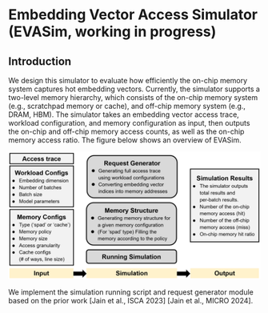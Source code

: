 # Embedding Vector Access Simulator (EVASim, working in progress)

## Introduction
We design this simulator to evaluate how efficiently the on-chip memory system captures hot embedding vectors.
Currently, the simulator supports a two-level memory hierarchy, which consists of the on-chip memory system (e.g., scratchpad memory or cache), and off-chip memory system (e.g., DRAM, HBM).
The simulator takes an embedding vector access trace, workload configuration, and memory configuration as input, then outputs the on-chip and off-chip memory access counts, as well as the on-chip memory access ratio.
The figure below shows an overview of EVASim.

<img src="github_figures/sim_overview.png" width="700"/>

We implement the simulation running script and request generator module based on the prior work [Jain et al., ISCA 2023] [Jain et al., MICRO 2024].
